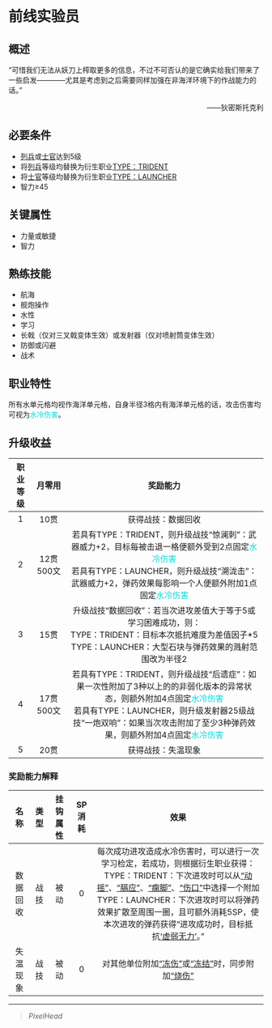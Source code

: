 # 前线实验员

## 概述

“可惜我们无法从妖刀上榨取更多的信息，不过不可否认的是它确实给我们带来了一些启发————尤其是考虑到之后需要同样加强在非海洋环境下的作战能力的话。”
<div align="right">——狄密斯托克利</div>

## 必要条件

* <a href="../enlistedpersonnel" target="_blank">列兵</a>或<a href="../noncommissionedofficer" target="_blank">士官</a>达到5级
* 将<a href="../enlistedpersonnel" target="_blank">列兵</a>等级均替换为衍生职业<a href="../TYPE：TRIDENT" target="_blank">TYPE：TRIDENT</a>
* 将<a href="../noncommissionedofficer" target="_blank">士官</a>等级均替换为衍生职业<a href="../TYPE：LAUNCHER" target="_blank">TYPE：LAUNCHER</a>
* 智力≥45

## 关键属性

* 力量或敏捷
* 智力

## 熟练技能

* 航海
* 舰炮操作
* 水性
* 学习
* 长戟（仅对三叉戟变体生效）或发射器（仅对喷射筒变体生效）
* 防御或闪避
* 战术

## 职业特性

所有水单元格均视作海洋单元格，自身半径3格内有海洋单元格的话，攻击伤害均可视为<font color="#00dbdb">水冷伤害</font>。

## 升级收益

职业等级|月零用|奖励能力
:--:|:--:|:--:
1|10贯|获得战技：数据回收
2|12贯500文|若具有TYPE：TRIDENT，则升级战技“惊澜刺”：武器威力+2，目标每被击退一格便额外受到2点固定<font color="#00dbdb">水冷伤害</font><br>若具有TYPE：LAUNCHER，则升级战技“溯泷击”：武器威力+2，弹药效果每影响一个人便额外附加1点固定<font color="#00dbdb">水冷伤害</font>
3|15贯|升级战技“数据回收”：若当次进攻差值大于等于5或学习困难成功，则：<br>TYPE：TRIDENT：目标本次抵抗难度为差值因子*5<br>TYPE：LAUNCHER：大型石块与弹药效果的溅射范围改为半径2
4|17贯500文|若具有TYPE：TRIDENT，则升级战技“后遗症”：如果一次性附加了3种以上的的非弱化版本的异常状态，则额外附加4点固定<font color="#00dbdb">水冷伤害</font><br>若具有TYPE：LAUNCHER，则升级发射器25级战技“一炮双响”：如果当次攻击附加了至少3种弹药效果，则额外附加4点固定<font color="#00dbdb">水冷伤害</font>
5|20贯|获得战技：失温现象

### 奖励能力解释

名称|类型|挂钩属性|SP消耗|效果
:--:|:--:|:--:|:--:|:--:
数据回收|战技|被动|0|每次成功进攻造成水冷伤害时，可以进行一次学习检定，若成功，则根据衍生职业获得：<br>TYPE：TRIDENT：下次进攻时可以从<a href="../../../../status/normal/#动摇" target="_blank">“动摇”</a>、<a href="../../../../status/normal/#膈应" target="_blank">“膈应”</a>、<a href="../../../../status/normal/#瘸脚" target="_blank">“瘸脚”</a>、<a href="../../../../status/normal/#伤口" target="_blank">“伤口”</a>中选择一个附加<br>TYPE：LAUNCHER：下次进攻时可以将弹药效果扩散至周围一圈，且可额外消耗5SP，使本次进攻的弹药获得“进攻成功时，目标抵抗<a href="../../../../status/normal/#虚弱无力" target="_blank">‘虚弱无力’</a>。”
失温现象|战技|被动|0|对其他单位附加<a href="../../../../status/normal/#冻伤" target="_blank">“冻伤”</a>或<a href="../../../../status/normal/#冻结" target="_blank">“冻结”</a>时，同步附加<a href="../../../../status/normal/#烧伤" target="_blank">“烧伤”</a>

---

> *PixelHead*
